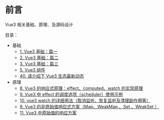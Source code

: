 
# 前言


Vue3 相关基础、原理、及源码设计

目录：
- 基础
	- [1. Vue3 基础：篇一](/post/sYrKZCZS.html)
	- [2. Vue3 基础：篇二](/post/bNuj6RWU.html)
	- [3. Vue3 基础：篇三](/post/Gs9xZ9Jt.html)
	- [5. Vue3 组件](/post/6kXxwVKQ.html)
	- [40. 请介绍下  Vue3  生态最新动态](/post/9W9OzwxP.html)
- 原理
	- [8. Vue3 的响应式原理：effect、computed、watch 的实现原理](/post/RID6FvlT.html)
	- [9. Vue3 中 effect 的调度选项（scheduler）使用示例](/post/bZBkBVeg.html)
	- [10. vue3 watch 的详细用法（取消监听、恢复监听及清理副作用等）](/post/WIAVz2p1.html)
	- [9. Vue3 的非原始值响应式方案（Map、WeakMap 、Set 、WeakSet ）](/post/jKi9dCol.html)
	- [11. Vue3 中原始值的响应方案](/post/SCr7RAoq.html)

